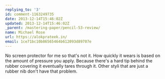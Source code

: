 ```yaml
---
replying_to: '3'
id: comment-1163249735
date: 2013-12-14T15:46:02Z
updated: 2013-12-14T15:46:02Z
_parent: /mastering-paper/pencil-53-review/
name: Michael Rose
url: https://alokprateek.in/
email: 1ce71bc10b86565464b612093d89707e
---
```


No screen protector for me so that's not it. How quickly it wears is based on
the amount of pressure you apply. Because there's a hard tip behind the rubber
covering it eventually tares through it. Other styli that are just a rubber nib
don't have that problem.
